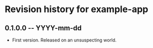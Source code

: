 # Revision history for example-app

## 0.1.0.0 -- YYYY-mm-dd

* First version. Released on an unsuspecting world.
